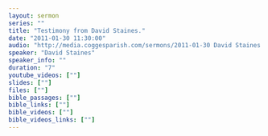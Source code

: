 ```yaml
---
layout: sermon
series: ""
title: "Testimony from David Staines."
date: "2011-01-30 11:30:00"
audio: "http://media.coggesparish.com/sermons/2011-01-30 David Staines.mp3"
speaker: "David Staines"
speaker_info: ""
duration: "7"
youtube_videos: [""]
slides: [""]
files: [""]
bible_passages: [""]
bible_links: [""]
bible_videos: [""]
bible_videos_links: [""]
---
```

